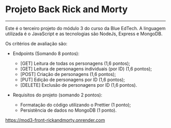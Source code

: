 #

# Projeto Back Rick and Morty

---

Este é o terceiro projeto do módulo 3 do curso da Blue EdTech.
A linguagem utilizada é o JavaScript e as tecnologias são NodeJs, Express e MongoDB.

Os critérios de avaliação são:

- Endpoints (Somando 8 pontos):

  - [GET] Leitura de todas os personagens (1,6 pontos);
  - [GET] Leitura de personagens individuais (por ID) (1,6 pontos);
  - [POST] Criação de personagens (1,6 pontos);
  - [PUT] Edição de personagens por ID (1,6 pontos);
  - [DELETE] Exclusão de personagens por ID (1,6 pontos).

- Requisitos do projeto (somando 2 pontos):

  - Formatação do código utilizando o Prettier (1 ponto);
  - Persistência de dados no MongoDB (1 ponto).

https://mod3-front-rickandmorty.onrender.com
